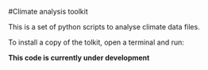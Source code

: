 #Climate analysis toolkit

This is a set of python scripts to analyse climate data files.

To install a copy of the tolkit, open a terminal and run:

**This code is currently under development**
